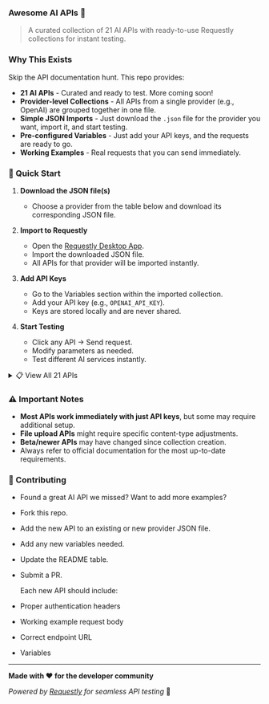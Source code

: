 ### Awesome AI APIs 🤖

> A curated collection of 21 AI APIs with ready-to-use Requestly collections for instant testing.

### Why This Exists

Skip the API documentation hunt. This repo provides:

  - **21 AI APIs** - Curated and ready to test. More coming soon! 
  - **Provider-level Collections** - All APIs from a single provider (e.g., OpenAI) are grouped together in one file.
  - **Simple JSON Imports** - Just download the `.json` file for the provider you want, import it, and start testing.
  - **Pre-configured Variables** - Just add your API keys, and the requests are ready to go.
  - **Working Examples** - Real requests that you can send immediately.

### 🚀 Quick Start

1.  **Download the JSON file(s)**

      - Choose a provider from the table below and download its corresponding JSON file.

2.  **Import to Requestly**

      - Open the [Requestly Desktop App](https://requestly.io/desktop/).
      - Import the downloaded JSON file.
      - All APIs for that provider will be imported instantly.

3.  **Add API Keys**

      - Go to the Variables section within the imported collection.
      - Add your API key (e.g., `OPENAI_API_KEY`).
      - Keys are stored locally and are never shared.

4.  **Start Testing**

      - Click any API → Send request.
      - Modify parameters as needed.
      - Test different AI services instantly.

<details>
<summary>📋 View All 21 APIs</summary>

| Name | Provider | Type | Use Cases | Docs / Website | Requestly JSON |
| :--- | :--- | :--- | :--- | :--- | :--- |
| OpenAI (Chat Completions) | OpenAI | Text/Chat LLM | General-purpose conversation, Q&A, reasoning | [Docs](https://platform.openai.com/docs/api-reference/chat) | [OpenAI.json](https://github.com/Ronakkadhi/awesome-ai-apis/blob/main/OpenAI.json) |
| OpenAI Images (DALL·E) | OpenAI | Image Generation | Image Generation | [Docs](https://platform.openai.com/docs/api-reference/images) | [OpenAI.json](https://github.com/Ronakkadhi/awesome-ai-apis/blob/main/OpenAI.json) |
| OpenAI Audio (Speech-to-Text) | OpenAI | Speech-to-Text | Speech (STT / TTS / Voice) | [Docs](https://platform.openai.com/docs/api-reference/audio) | [OpenAI.json](https://github.com/Ronakkadhi/awesome-ai-apis/blob/main/OpenAI.json) |
| OpenAI Audio (Text-to-Speech) | OpenAI | Text-to-Speech | Speech (STT / TTS / Voice) | [Docs](https://platform.openai.com/docs/api-reference/audio) | [OpenAI.json](https://github.com/Ronakkadhi/awesome-ai-apis/blob/main/OpenAI.json) |
| OpenAI (GPT-3.5 family) | OpenAI | Multimodal Chat | Multimodal (Text + Image + More) | [Docs](https://platform.openai.com/docs/models/gpt-4o) | [OpenAI.json](https://github.com/Ronakkadhi/awesome-ai-apis/blob/main/OpenAI.json) |
| OpenAI Image Edits | OpenAI | Image Edit | Image Generation | [Docs](https://platform.openai.com/docs/api-reference/images/createEdit) | [OpenAI.json](https://github.com/Ronakkadhi/awesome-ai-apis/blob/main/OpenAI.json) |
| OpenAI Image Variations | OpenAI | Image Variation | Image Generation | [Docs](https://platform.openai.com/docs/api-reference/images/createVariation) | [OpenAI.json](https://github.com/Ronakkadhi/awesome-ai-apis/blob/main/OpenAI.json) |
| Anthropic (Claude Messages) | Anthropic | Text/Chat LLM | General-purpose conversation, Q&A, reasoning | [Docs](https://docs.anthropic.com/en/api/messages) | [Claude.json](https://github.com/Ronakkadhi/awesome-ai-apis/blob/main/Claude.json) |
| Google Gemini - Text generation | Gemini | Multimodal LLM | General-purpose conversation, Q&A, reasoning | [Docs](https://ai.google.dev/api/rest) | [Gemini.json](https://github.com/Ronakkadhi/awesome-ai-apis/blob/main/Gemini.json) |
| Google Gemini (Vision) | Gemini | Multimodal Chat | Multimodal (Text + Image + More) | [Docs](https://ai.google.dev/gemini-api/docs/vision) | [Gemini.json](https://github.com/Ronakkadhi/awesome-ai-apis/blob/main/Gemini.json) |
| Google Gemini - Speech generation | Gemini | Multimodal LLM | General-purpose conversation, Q&A, reasoning | [Docs](https://ai.google.dev/api/rest) | [Gemini.json](https://github.com/Ronakkadhi/awesome-ai-apis/blob/main/Gemini.json) |
| OpenRouter (Router over many LLMs) | OpenRouter | Text/Chat LLM Router | Aggregator | [Docs](https://openrouter.ai/docs) | [OpenRouter.json](https://github.com/Ronakkadhi/awesome-ai-apis/blob/main/OpenRouter.json) |
| OpenAI GPT oss 120b | OpenRouter | Text Generation | Aggregator | [Docs](https://openrouter.ai/docs) | [OpenRouter.json](https://github.com/Ronakkadhi/awesome-ai-apis/blob/main/OpenRouter.json) |
| OpenAI GPT oss 20b | OpenRouter | Text Generation | Aggregator | [Docs](https://openrouter.ai/docs) | [OpenRouter.json](https://github.com/Ronakkadhi/awesome-ai-apis/blob/main/OpenRouter.json) |
| Groq (OpenAI-compatible) | Groq | Text/Chat LLM | General-purpose conversation, Q&A, reasoning | [Docs](https://console.groq.com/docs/quickstart) | [Groq.json](https://github.com/Ronakkadhi/awesome-ai-apis/blob/main/Groq.json) |
| Meta-llama/Llama-3.1-8B-Instruct | Groq | Text/Chat LLM | General-purpose conversation, Q&A, reasoning | [Docs](https://groq.com/docs/api-reference/models) | [Groq.json](https://github.com/Ronakkadhi/awesome-ai-apis/blob/main/Groq.json) |
| Mistral (Chat Completions) | Mistral | Text/Chat LLM | General-purpose conversation, Q&A, reasoning | [Docs](https://docs.mistral.ai/api/) | *Coming Soon* |
| ElevenLabs V3 | ElevenLabs | Text-to-Speech | Speech (STT / TTS / Voice) | [Docs](https://elevenlabs.io/docs/api-reference) | *Coming Soon* |
| AssemblyAI Summarize | AssemblyAI | Summary from audio | Speech (STT / TTS / Voice) | [Docs](https://www.assemblyai.com/docs/api-reference) | *Coming Soon* |
| AssemblyAI (STT) | AssemblyAI | Speech-to-Text | Speech (STT / TTS / Voice) | [Docs](https://www.assemblyai.com/docs/api-reference) | *Coming Soon* |

</details>


### ⚠️ Important Notes

  - **Most APIs work immediately with just API keys**, but some may require additional setup.
  - **File upload APIs** might require specific content-type adjustments.
  - **Beta/newer APIs** may have changed since collection creation.
  - Always refer to official documentation for the most up-to-date requirements.

### 🤝 Contributing
  
  - Found a great AI API we missed? Want to add more examples?
  - Fork this repo.
  - Add the new API to an existing or new provider JSON file.
  - Add any new variables needed.
  - Update the README table.
  - Submit a PR.

    Each new API should include:
  - Proper authentication headers
  - Working example request body
  - Correct endpoint URL
  - Variables

-----

**Made with ❤️ for the developer community**

*Powered by [Requestly](https://requestly.io) for seamless API testing* 🚀
